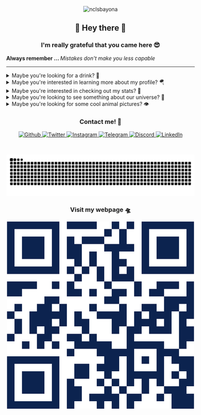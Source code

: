 <p align="center">

  <img src="https://socialify.git.ci/nclsbayona/nclsbayona/image?description=1&descriptionEditable=Come%20check%20my%20profile!&font=Bitter&pattern=Signal&theme=Dark" alt="nclsbayona" width="640" height="320" />

</p>

<h2 align="center">👋 Hey there 👋</h2>

<h3 align="center">I'm really grateful that you came here 😎</h3>

<!--p  align="center">
<img src="logo.png" alt="Logo" width="480">
</p-->



<p align="center">

  <strong align="center">Always remember ... </strong>
  <i>Mistakes don't make you less capable</i>

</p>

----

<details>
<summary>Maybe you're looking for a drink? 🍹</summary>
<br />
<h4 align="center">Absinthe #2</h4>
<p align="center">

<img src="https://www.thecocktaildb.com/images/media/drink/uxxtrt1472667197.jpg" alt="Drink image" />

</p>
 
<h5 align="center">Alcoholic - Homemade Liqueur</h5>

<h5 align="center">Neccesary ingredients</h5>
<table align="center">
<tr>
<td>
<table frame="box" rules="cols">
    <thead>
        <tr>
            <th style="padding-left: 1em; padding-right: 1em; text-align: center">Ingredient</th>
            <th style="padding-left: 1em; padding-right: 1em; text-align: center">Measure</th>
        </tr>
    </thead>
    <tbody>
        <tr>
            <td style="padding-left: 1em; padding-right: 1em; text-align: center; vertical-align: top">Vodka</td>
            <td style="padding-left: 1em; padding-right: 1em; text-align: center; vertical-align: top">1 bottle </td>
        </tr>
        <tr>
            <td style="padding-left: 1em; padding-right: 1em; text-align: center; vertical-align: top">Sugar</td>
            <td style="padding-left: 1em; padding-right: 1em; text-align: center; vertical-align: top">50 gr </td>
        </tr>
        <tr>
            <td style="padding-left: 1em; padding-right: 1em; text-align: center; vertical-align: top">Anise</td>
            <td style="padding-left: 1em; padding-right: 1em; text-align: center; vertical-align: top">50 ml pure </td>
        </tr>
        <tr>
            <td style="padding-left: 1em; padding-right: 1em; text-align: center; vertical-align: top">Licorice root</td>
            <td style="padding-left: 1em; padding-right: 1em; text-align: center; vertical-align: top">1 tblsp </td>
        </tr>
        <tr>
            <td style="padding-left: 1em; padding-right: 1em; text-align: center; vertical-align: top">Wormwood</td>
            <td style="padding-left: 1em; padding-right: 1em; text-align: center; vertical-align: top">1 </td>
        </tr>
    </tbody>
</table>
</td>
</tr>
</table>



<p align="center">
Mix together and let sit a few days. Strain through a coffee filter. To serve mix 1 part absinthe to 4 parts water, add ice, enjoy.
</p>

----

</details>

<details>
<summary>Maybe you're interested in learning more about my profile? 🪂</summary>
<br />
<h5 align="center">👀 Visitor count</h5>
<p align="center">

<img src="https://profile-counter.glitch.me/nclsbayona/count.svg"/>

</p>
<p align="center">

<img src="https://img.shields.io/github/followers/nclsbayona?color=003153&logo=github&style=for-the-badge"/>
<img src="https://img.shields.io/github/last-commit/nclsbayona/nclsbayona?color=003153&logo=github&style=for-the-badge&label=Latest%20Profile%20Commit">

</p>
<p align="center">

<img src="https://github-profile-trophy.vercel.app/?username=nclsbayona&theme=dracula&no-frame=false&margin-w=5&margin-h=5&no-bg=true&column=4">

</p>

----

</details>
<details>
<summary>Maybe you're interested in checking out my stats? 🐣</summary>
<br />
<h4 align="center">General GitHub Stats 🌀</h4>

<p align="center">

<!--h5>😃 General Overview</h5-->
<img src="https://github-readme-stats.vercel.app/api?username=nclsbayona&show_icons=true&count_private=true&include_all_commits=true&locale=en&theme=tokyonight" width="260">

<!--h5>Life-Time Stats Overview 😃</h5-->
<img src="https://github-readme-streak-stats.herokuapp.com/?user=nclsbayona&theme=algolia" width="260">

</p>

<br />

<h4 align="center">🤖 Programming Languages Stats</h4>

<p align="center">

<!--h5>Most Used Languages Stats 💾</h5-->
<img src="https://github-readme-stats.vercel.app/api/top-langs/?username=nclsbayona&show_icons=true&locale=en&langs_count=5&theme=tokyonight">

</p>

<br />

<h4 align="center">⌚General Weekly-Stats</h4>
<table align="center">
<tr>
<td>
<table frame="box" rules="cols">
    <thead>
        <tr>
            <th style="padding-left: 1em; padding-right: 1em; text-align: center">Language name</th>
            <th style="padding-left: 1em; padding-right: 1em; text-align: center">Time spent</th>
        </tr>
    </thead>
    <tbody>
        <tr>
            <td style="padding-left: 1em; padding-right: 1em; text-align: center; vertical-align: top">Java</td>
            <td style="padding-left: 1em; padding-right: 1em; text-align: center; vertical-align: top">3 hours and 28 minutes</td>
        </tr>
        <tr>
            <td style="padding-left: 1em; padding-right: 1em; text-align: center; vertical-align: top">YAML</td>
            <td style="padding-left: 1em; padding-right: 1em; text-align: center; vertical-align: top">0 hours and 4 minutes</td>
        </tr>
        <tr>
            <td style="padding-left: 1em; padding-right: 1em; text-align: center; vertical-align: top">Assembly</td>
            <td style="padding-left: 1em; padding-right: 1em; text-align: center; vertical-align: top">0 hours and 0 minutes</td>
        </tr>
    </tbody>
</table>
</td>
<td>
<table frame="box" rules="cols">
    <thead>
        <tr>
            <th style="padding-left: 1em; padding-right: 1em; text-align: center">OS name</th>
            <th style="padding-left: 1em; padding-right: 1em; text-align: center">Time spent</th>
        </tr>
    </thead>
    <tbody>
        <tr>
            <td style="padding-left: 1em; padding-right: 1em; text-align: center; vertical-align: top">Windows</td>
            <td style="padding-left: 1em; padding-right: 1em; text-align: center; vertical-align: top">3 hours and 33 minutes</td>
        </tr>
    </tbody>
</table>
</td>
</tr>
</table>

----
</details>

<details>
<summary>Maybe you're looking to see something about our universe? 🔭</summary>

<br />
<h4 align="center"> - </h4>
<p align="center">

<img src="" alt=" image" />

</p>
 
<h5 align="center"></h5>

----

</details>

<details>
<summary>Maybe you're looking for some cool animal pictures? 👁️</summary>

<br />
<table align="center">
<tr>
<td>
<img src="https://api.animality.xyz/images/dog/9.png" width="180"/>
</td>
<td>
<img src="https://api.animality.xyz/images/duck/9.png" width="180"/>
</td>
<td>
<img src="https://api.animality.xyz/images/fox/24.png" width="180"/>
</td>
</tr>
<tr>
<td>
<img src="https://api.animality.xyz/images/cat/19.png" width="180"/>
</td>
<td>
<img src="https://api.animality.xyz/images/bird/9.png" width="180"/>
</td>
<td>
<img src="https://api.animality.xyz/images/panda/8.png" width="180"/>
</td>
</tr>
<tr>
<td>
<img src="https://api.animality.xyz/images/redpanda/20.png" width="180"/>
</td>
<td>
<img src="https://api.animality.xyz/images/koala/5.png" width="180"/>
</td>
<td>
<img src="https://api.animality.xyz/images/whale/18.png" width="180"/>
</td>
</tr>
<tr>
<td>
<img src="https://api.animality.xyz/images/dolphin/14.png" width="180"/>
</td>
<td>
<img src="https://api.animality.xyz/images/kangaroo/5.png" width="180"/>
</td>
<td>
<img src="https://api.animality.xyz/images/bunny/0.png" width="180"/>
</td>
</tr>
<tr>
<td>
<img src="https://api.animality.xyz/images/lion/17.png" width="180"/>
</td>
<td>
<img src="https://api.animality.xyz/images/bear/0.png" width="180"/>
</td>
<td>
<img src="https://api.animality.xyz/images/frog/5.png" width="180"/>
</td>
</tr>
<tr>
<td>
<img src="https://api.animality.xyz/images/penguin/9.png" width="180"/>
</td>
<td>
<img src="https://api.animality.xyz/images/axolotl/11.png" width="180"/>
</td>
<td>
<img src="https://api.animality.xyz/images/capybara/14.png" width="180"/>
</td>
</tr>
</table>

----

</details>

<h3 align="center">Contact me! 📇</h3>

<p align="center">
<a href="https://github.com/nclsbayona" target="_blank">
 <img alt="Github" src="https://img.shields.io/badge/GitHub-%2312180E.svg?&style=for-the-badge&logo=Github&logoColor=white">
</a>
<a href="https://twitter.com/nclsbayona" target="_blank">
 <img alt="Twitter" src="https://img.shields.io/badge/twitter-%231DA1F2.svg?&style=for-the-badge&logo=twitter&logoColor=white">
</a>
<a href="https://instagram.com/nclsbayona" target="_blank">
 <img alt="Instagram" src="https://img.shields.io/badge/-INSTAGRAM-critical?&style=for-the-badge&logo=instagram&logoColor=white">
</a>
<a href="https://t.me/nclsbayona" target="_blank">
 <img alt="Telegram" src="https://img.shields.io/badge/-TELEGRAM-blue?&style=for-the-badge&logo=telegram&logoColor=white">
</a>
<a href="https://www.discord.com/channels/@nclsbayona#6681" target="_blank">
 <img alt="Discord" src="https://img.shields.io/badge/-DISCORD-darkblue?&style=for-the-badge&logo=discord&logoColor=white">
</a>
<a href="https://www.linkedin.com/in/nclsbayona" target="_blank">
 <img alt="LinkedIn" src="https://img.shields.io/badge/-LINKEDIN-lightblue?&style=for-the-badge&logo=linkedin&logoColor=white">
</a>

</p>

<br />


<p align="center">

<img src="https://raw.githubusercontent.com/nclsbayona/Daily.dev-devcard-books/output/github-contribution-grid-snake-sissa.svg">

</p>

<h3 align="center">Visit my webpage 🛸</h3>

<p align="center">

<a href="https://nclsbayona.github.io" target="_blank">
 <img src="QR.png">
</a>

</p>
